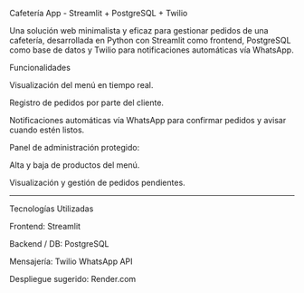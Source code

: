 Cafetería App - Streamlit + PostgreSQL + Twilio

Una solución web minimalista y eficaz para gestionar pedidos de una cafetería, desarrollada en Python con Streamlit como frontend, PostgreSQL como base de datos y Twilio para notificaciones automáticas vía WhatsApp.

Funcionalidades

Visualización del menú en tiempo real.

Registro de pedidos por parte del cliente.

Notificaciones automáticas vía WhatsApp para confirmar pedidos y avisar cuando estén listos.

Panel de administración protegido:

Alta y baja de productos del menú.

Visualización y gestión de pedidos pendientes.




---

Tecnologías Utilizadas

Frontend: Streamlit

Backend / DB: PostgreSQL

Mensajería: Twilio WhatsApp API

Despliegue sugerido: Render.com

